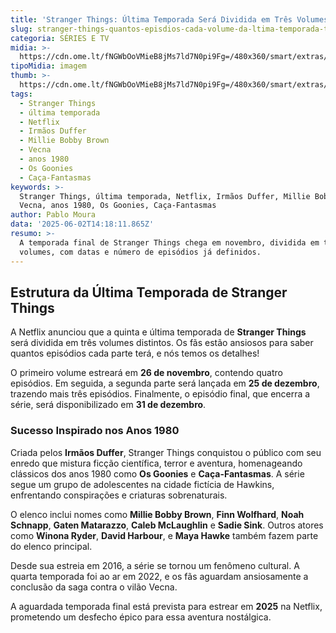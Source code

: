 ```yaml
---
title: 'Stranger Things: Última Temporada Será Dividida em Três Volumes'
slug: stranger-things-quantos-episdios-cada-volume-da-ltima-temporada-ter
categoria: SÉRIES E TV
midia: >-
  https://cdn.ome.lt/fNGWbOoVMieB8jMs7ld7N0pi9Fg=/480x360/smart/extras/conteudos/omelete_THUMB_-_2025-06-02T103721.217.png
tipoMidia: imagem
thumb: >-
  https://cdn.ome.lt/fNGWbOoVMieB8jMs7ld7N0pi9Fg=/480x360/smart/extras/conteudos/omelete_THUMB_-_2025-06-02T103721.217.png
tags:
  - Stranger Things
  - última temporada
  - Netflix
  - Irmãos Duffer
  - Millie Bobby Brown
  - Vecna
  - anos 1980
  - Os Goonies
  - Caça-Fantasmas
keywords: >-
  Stranger Things, última temporada, Netflix, Irmãos Duffer, Millie Bobby Brown,
  Vecna, anos 1980, Os Goonies, Caça-Fantasmas
author: Pablo Moura
data: '2025-06-02T14:18:11.865Z'
resumo: >-
  A temporada final de Stranger Things chega em novembro, dividida em três
  volumes, com datas e número de episódios já definidos.
---
```


## Estrutura da Última Temporada de Stranger Things

A Netflix anunciou que a quinta e última temporada de **Stranger Things** será dividida em três volumes distintos. Os fãs estão ansiosos para saber quantos episódios cada parte terá, e nós temos os detalhes!

O primeiro volume estreará em **26 de novembro**, contendo quatro episódios. Em seguida, a segunda parte será lançada em **25 de dezembro**, trazendo mais três episódios. Finalmente, o episódio final, que encerra a série, será disponibilizado em **31 de dezembro**.

### Sucesso Inspirado nos Anos 1980

Criada pelos **Irmãos Duffer**, Stranger Things conquistou o público com seu enredo que mistura ficção científica, terror e aventura, homenageando clássicos dos anos 1980 como **Os Goonies** e **Caça-Fantasmas**. A série segue um grupo de adolescentes na cidade fictícia de Hawkins, enfrentando conspirações e criaturas sobrenaturais.

O elenco inclui nomes como **Millie Bobby Brown**, **Finn Wolfhard**, **Noah Schnapp**, **Gaten Matarazzo**, **Caleb McLaughlin** e **Sadie Sink**. Outros atores como **Winona Ryder**, **David Harbour**, e **Maya Hawke** também fazem parte do elenco principal.

Desde sua estreia em 2016, a série se tornou um fenômeno cultural. A quarta temporada foi ao ar em 2022, e os fãs aguardam ansiosamente a conclusão da saga contra o vilão Vecna.

A aguardada temporada final está prevista para estrear em **2025** na Netflix, prometendo um desfecho épico para essa aventura nostálgica.
